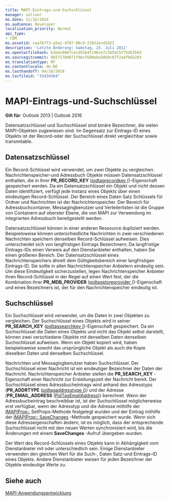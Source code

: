 ```yaml
---
title: MAPI-Eintrags-und-Suchschlüssel
manager: soliver
ms.date: 11/16/2014
ms.audience: Developer
localization_priority: Normal
api_type:
- COM
ms.assetid: caa7b7f3-a5a1-4f07-98c9-22652ecd5d21
description: 'Letzte Änderung: Samstag, 23. Juli 2011'
ms.openlocfilehash: b1b4c0087cecd9164fc96ce7c5b5415f75dbfb03
ms.sourcegitcommit: 8657170d071f9bcf680aba50b9c07f2a4fb82283
ms.translationtype: MT
ms.contentlocale: de-DE
ms.lasthandoff: 04/28/2019
ms.locfileid: "33434564"
---
```

# <a name="mapi-record-and-search-keys"></a>MAPI-Eintrags-und-Suchschlüssel

  
  
**Gilt für**: Outlook 2013 | Outlook 2016 
  
Datensatzschlüssel und Suchschlüssel sind binäre Bezeichner, die vielen MAPI-Objekten zugewiesen sind. Im Gegensatz zur Eintrags-ID eines Objekts ist der Record-oder der Suchschlüssel direkt vergleichbar sowie transmitable. 
  
## <a name="record-keys"></a>Datensatzschlüssel

Ein Record-Schlüssel wird verwendet, um zwei Objekte zu vergleichen. Nachrichtenspeicher-und Adressbuch Objekte müssen Datensatzschlüssel enthalten, die in Ihrer **PR_RECORD_KEY** ([pidtagrecordkey (](pidtagrecordkey-canonical-property.md))-Eigenschaft gespeichert werden. Da ein Datensatzschlüssel ein Objekt und nicht dessen Daten identifiziert, verfügt jede Instanz eines Objekts über einen eindeutigen Record-Schlüssel. Der Bereich eines Daten Satz Schlüssels für Ordner und Nachrichten ist der Nachrichtenspeicher. Der Bereich für Adressbuchcontainer, Messagingbenutzer und Verteilerlisten ist die Gruppe von Containern auf oberster Ebene, die von MAPI zur Verwendung im integrierten Adressbuch bereitgestellt werden.
  
Datensatzschlüssel können in einer anderen Ressource dupliziert werden. Beispielsweise können unterschiedliche Nachrichten in zwei verschiedenen Nachrichten speichern denselben Record-Schlüssel aufweisen. Dies unterscheidet sich von langfristigen Eintrags Bezeichnern; Da langfristige Eintrags-IDs einen Verweis auf den Dienstanbieter enthalten, haben Sie einen größeren Bereich. Der Datensatzschlüssel eines Nachrichtenspeichers ähnelt dem Gültigkeitsbereich einer langfristigen Eintrags-ID. Sie sollte in allen Nachrichtenspeicher Anbietern eindeutig sein. Um diese Eindeutigkeit sicherzustellen, legen Nachrichtenspeicher Anbieter ihren Record-Schlüssel in der Regel auf einen Wert fest, der die Kombination ihrer **PR_MDB_PROVIDER** ([pidtagstoreprovider (](pidtagstoreprovider-canonical-property.md))-Eigenschaft und eines Bezeichners ist, der für den Nachrichtenspeicher eindeutig ist.
  
## <a name="search-keys"></a>Suchschlüssel

Ein Suchschlüssel wird verwendet, um die Daten in zwei Objekten zu vergleichen. Der Suchschlüssel eines Objekts wird in seiner **PR_SEARCH_KEY** ([pidtagsearchkey (](pidtagsearchkey-canonical-property.md))-Eigenschaft gespeichert. Da ein Suchschlüssel die Daten eines Objekts und nicht das Objekt selbst darstellt, können zwei verschiedene Objekte mit denselben Daten denselben Suchschlüssel aufweisen. Wenn ein Objekt kopiert wird, haben beispielsweise sowohl das ursprüngliche Objekt als auch die Kopie dieselben Daten und denselben Suchschlüssel.
  
Nachrichten und Messagingbenutzer haben Suchschlüssel. Der Suchschlüssel einer Nachricht ist ein eindeutiger Bezeichner der Daten der Nachricht. Nachrichtenspeicher Anbieter stellen die **PR_SEARCH_KEY** -Eigenschaft einer Nachricht zur Erstellungszeit der Nachricht bereit. Der Suchschlüssel eines Adressbucheintrags wird anhand des Adresstyps (**PR_ADDRTYPE** ([pidtagaddresstype (](pidtagaddresstype-canonical-property.md))) und der Adresse (**PR_EMAIL_ADDRESS** ([PidTagEmailAddress](pidtagemailaddress-canonical-property.md))) berechnet. Wenn der Adressbucheintrag beschreibbar ist, ist der Suchschlüssel möglicherweise erst verfügbar, wenn der Adresstyp und die Adresse mithilfe der [IMAPIProp::](imapiprop-setprops.md) SetProps-Methode festgelegt wurden und der Eintrag mithilfe der [IMAPIProp:: SaveChanges](imapiprop-savechanges.md) -Methode gespeichert wurde. Wenn sich diese Adresseigenschaften ändern, ist es möglich, dass der entsprechende Suchschlüssel nicht mit den neuen Werten synchronisiert wird, bis die Änderungen mit einem **SaveChanges** -Aufruf übergeben wurden. 
  
Der Wert des Record-Schlüssels eines Objekts kann in Abhängigkeit vom Dienstanbieter mit oder unterschiedlich sein. Einige Dienstanbieter verwenden den gleichen Wert für die Such-, Daten Satz-und Eintrags-ID eines Objekts. Andere Dienstanbieter weisen für jeden Bezeichner der Objekte eindeutige Werte zu. 
  
## <a name="see-also"></a>Siehe auch



[MAPI-Anwendungsentwicklung](mapi-application-development.md)

